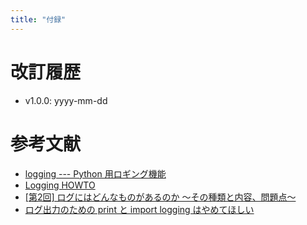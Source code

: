 ```yaml
---
title: "付録"
---
```


# 改訂履歴

- v1.0.0: yyyy-mm-dd

# 参考文献

- [logging --- Python 用ロギング機能](https://docs.python.org/ja/3/library/logging.html)
- [Logging HOWTO](https://docs.python.org/ja/3/howto/logging.html#)
- [[第2回] ログにはどんなものがあるのか ～その種類と内容、問題点～](http://www.logkatsu.com/report/feature_02.html)
- [ログ出力のための print と import logging はやめてほしい](https://qiita.com/amedama/items/b856b2f30c2f38665701)